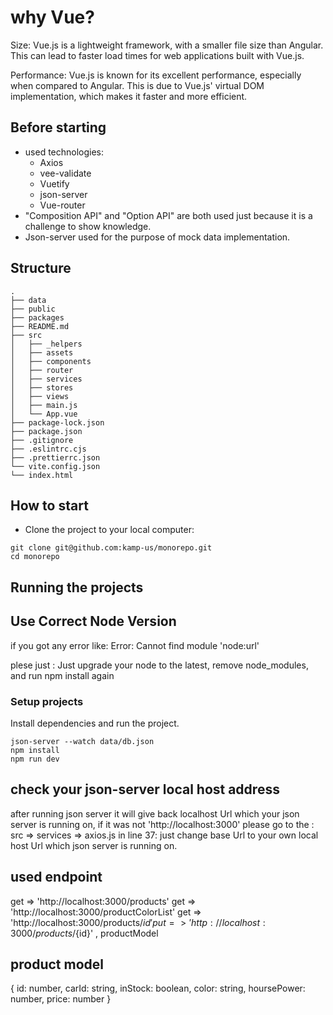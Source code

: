 # why Vue?

Size: Vue.js is a lightweight framework, with a smaller file size than Angular. This can lead to faster load times for web applications built with Vue.js.

Performance: Vue.js is known for its excellent performance, especially when compared to Angular. This is due to Vue.js' virtual DOM implementation, which makes it faster and more efficient.

## Before starting

- used technologies:
  - Axios
  - vee-validate
  - Vuetify
  - json-server
  - Vue-router
- "Composition API" and "Option API" are both used just because it is a challenge to show knowledge.
- Json-server used for the purpose of mock data implementation.

## Structure

```
.
├── data
├── public
├── packages
├── README.md
├── src
│   ├── _helpers
│   ├── assets
│   ├── components
│   ├── router
│   ├── services
│   ├── stores
│   ├── views
│   ├── main.js
│   └── App.vue
├── package-lock.json
├── package.json
├── .gitignore
├── .eslintrc.cjs
├── .prettierrc.json
└── vite.config.json
└── index.html
```

## How to start

- Clone the project to your local computer:

```
git clone git@github.com:kamp-us/monorepo.git
cd monorepo
```

## Running the projects

## Use Correct Node Version

if you got any error like:
Error: Cannot find module 'node:url'

plese just :
Just upgrade your node to the latest, remove node_modules, and run npm install again

### Setup projects

Install dependencies and run the project.

```
json-server --watch data/db.json
npm install
npm run dev
```

## check your json-server local host address

after running json server it will give back localhost Url which your json server is running on, if it was not 'http://localhost:3000' please go to the :
src => services => axios.js
in line 37:
just change base Url to your own local host Url which json server is running on.

## used endpoint

get => 'http://localhost:3000/products'
get => 'http://localhost:3000/productColorList'
get => 'http://localhost:3000/products/${id}'
put =>  'http://localhost:3000/products/${id}' , productModel

## product model

{
id: number,
carId: string,
inStock: boolean,
color: string,
hoursePower: number,
price: number
}
